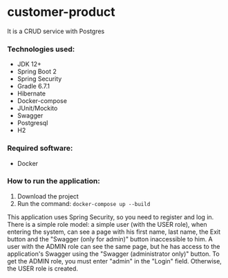 # customer-product
It is a CRUD service with Postgres

### Technologies used:
* JDK 12+
* Spring Boot 2
* Spring Security
* Gradle 6.7.1
* Hibernate
* Docker-compose
* JUnit/Mockito
* Swagger
* Postgresql
* H2

### Required software:
* Docker

### How to run the application:
1. Download the project
2. Run the command: ```docker-compose up --build```

This application uses Spring Security, so you need to register and log in.
There is a simple role model: a simple user (with the USER role), when entering the system, can see a page with his first name, last name,
the Exit button and the "Swagger (only for admin)" button inaccessible to him.
A user with the ADMIN role can see the same page, but he has access to the application's Swagger using the "Swagger (administrator only)" button.
To get the ADMIN role, you must enter "admin" in the "Login" field. Otherwise, the USER role is created.


